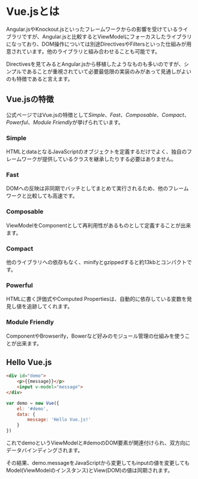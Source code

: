 # Vue.jsとは

Angular.jsやKnockout.jsといったフレームワークからの影響を受けているライブラリですが、Angular.jsと比較するとViewModelにフォーカスしたライブラリになっており、DOM操作については別途DirectivesやFiltersといった仕組みが用意されています。他のライブラリと組み合わせることも可能です。

Directivesを見てみるとAngular.jsから移植したようなものも多いのですが、シンプルであることが重視されていて必要最低限の実装のみがあって見通しがよいのも特徴であると言えます。

## Vue.jsの特徴

公式ページではVue.jsの特徴として*Simple*、*Fast*、*Composable*、*Compact*、*Powerful*、*Module Friendly*が挙げられています。

### Simple

HTMLとdataとなるJavaScriptのオブジェクトを定義するだけでよく、独自のフレームワークが提供しているクラスを継承したりする必要はありません。

### Fast

DOMへの反映は非同期でバッチとしてまとめて実行されるため、他のフレームワークと比較しても高速です。

### Composable

ViewModelをComponentとして再利用性があるものとして定義することが出来ます。

### Compact

他のライブラリへの依存もなく、minifyとgzippedすると約13kbとコンパクトです。

### Powerful

HTMLに書く評価式やComputed Propertiesは、自動的に依存している変数を発見し値を追跡してくれます。

### Module Friendly

ComponentやBrowserify，Bowerなど好みのモジュール管理の仕組みを使うことが出来ます。


## Hello Vue.js

```html
<div id="demo">
    <p>{{message}}</p>
    <input v-model="message">
</div>
```

```javascript
var demo = new Vue({
    el: '#demo',
    data: {
        message: 'Hello Vue.js!'
    }
})
```

これでdemoというViewModelと#demoのDOM要素が関連付けられ、双方向にデータバインディングされます。

その結果、demo.messageをJavaScriptから変更してもinputの値を変更してもModel(ViewModelのインスタンス)とView(DOM)の値は同期されます。




